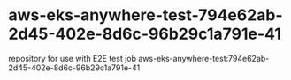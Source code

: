 # aws-eks-anywhere-test-794e62ab-2d45-402e-8d6c-96b29c1a791e-41
repository for use with E2E test job aws-eks-anywhere-test:794e62ab-2d45-402e-8d6c-96b29c1a791e-41
